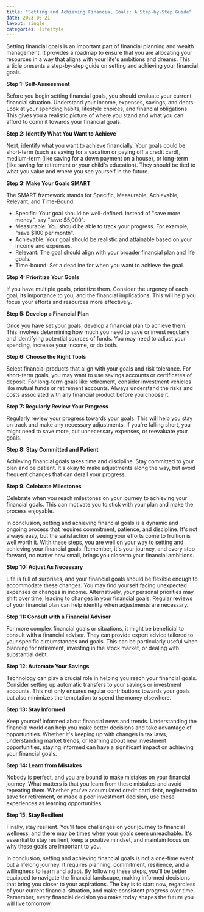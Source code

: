 ```yaml
---
title: "Setting and Achieving Financial Goals: A Step-by-Step Guide"
date: 2023-06-21
layout: single
categories: lifestyle
---
```

Setting financial goals is an important part of financial planning and wealth management. It provides a roadmap to ensure that you are allocating your resources in a way that aligns with your life's ambitions and dreams. This article presents a step-by-step guide on setting and achieving your financial goals.

**Step 1: Self-Assessment**

Before you begin setting financial goals, you should evaluate your current financial situation. Understand your income, expenses, savings, and debts. Look at your spending habits, lifestyle choices, and financial obligations. This gives you a realistic picture of where you stand and what you can afford to commit towards your financial goals.

**Step 2: Identify What You Want to Achieve**

Next, identify what you want to achieve financially. Your goals could be short-term (such as saving for a vacation or paying off a credit card), medium-term (like saving for a down payment on a house), or long-term (like saving for retirement or your child's education). They should be tied to what you value and where you see yourself in the future.

**Step 3: Make Your Goals SMART**

The SMART framework stands for Specific, Measurable, Achievable, Relevant, and Time-Bound.

- Specific: Your goal should be well-defined. Instead of "save more money", say "save $5,000".
- Measurable: You should be able to track your progress. For example, "save $100 per month".
- Achievable: Your goal should be realistic and attainable based on your income and expenses.
- Relevant: The goal should align with your broader financial plan and life goals.
- Time-bound: Set a deadline for when you want to achieve the goal.

**Step 4: Prioritize Your Goals**

If you have multiple goals, prioritize them. Consider the urgency of each goal, its importance to you, and the financial implications. This will help you focus your efforts and resources more effectively.

**Step 5: Develop a Financial Plan**

Once you have set your goals, develop a financial plan to achieve them. This involves determining how much you need to save or invest regularly and identifying potential sources of funds. You may need to adjust your spending, increase your income, or do both.

**Step 6: Choose the Right Tools**

Select financial products that align with your goals and risk tolerance. For short-term goals, you may want to use savings accounts or certificates of deposit. For long-term goals like retirement, consider investment vehicles like mutual funds or retirement accounts. Always understand the risks and costs associated with any financial product before you choose it.

**Step 7: Regularly Review Your Progress**

Regularly review your progress towards your goals. This will help you stay on track and make any necessary adjustments. If you're falling short, you might need to save more, cut unnecessary expenses, or reevaluate your goals.

**Step 8: Stay Committed and Patient**

Achieving financial goals takes time and discipline. Stay committed to your plan and be patient. It's okay to make adjustments along the way, but avoid frequent changes that can derail your progress.

**Step 9: Celebrate Milestones**

Celebrate when you reach milestones on your journey to achieving your financial goals. This can motivate you to stick with your plan and make the process enjoyable.

In conclusion, setting and achieving financial goals is a dynamic and ongoing process that requires commitment, patience, and discipline. It's not always easy, but the satisfaction of seeing your efforts come to fruition is well worth it. With these steps, you are well on your way to setting and achieving your financial goals. Remember, it's your journey, and every step forward, no matter how small, brings you closerto your financial ambitions.

**Step 10: Adjust As Necessary**

Life is full of surprises, and your financial goals should be flexible enough to accommodate these changes. You may find yourself facing unexpected expenses or changes in income. Alternatively, your personal priorities may shift over time, leading to changes in your financial goals. Regular reviews of your financial plan can help identify when adjustments are necessary.

**Step 11: Consult with a Financial Advisor**

For more complex financial goals or situations, it might be beneficial to consult with a financial advisor. They can provide expert advice tailored to your specific circumstances and goals. This can be particularly useful when planning for retirement, investing in the stock market, or dealing with substantial debt.

**Step 12: Automate Your Savings**

Technology can play a crucial role in helping you reach your financial goals. Consider setting up automatic transfers to your savings or investment accounts. This not only ensures regular contributions towards your goals but also minimizes the temptation to spend the money elsewhere.

**Step 13: Stay Informed**

Keep yourself informed about financial news and trends. Understanding the financial world can help you make better decisions and take advantage of opportunities. Whether it's keeping up with changes in tax laws, understanding market trends, or learning about new investment opportunities, staying informed can have a significant impact on achieving your financial goals.

**Step 14: Learn from Mistakes**

Nobody is perfect, and you are bound to make mistakes on your financial journey. What matters is that you learn from these mistakes and avoid repeating them. Whether you've accumulated credit card debt, neglected to save for retirement, or made a poor investment decision, use these experiences as learning opportunities.

**Step 15: Stay Resilient**

Finally, stay resilient. You'll face challenges on your journey to financial wellness, and there may be times when your goals seem unreachable. It's essential to stay resilient, keep a positive mindset, and maintain focus on why these goals are important to you.

In conclusion, setting and achieving financial goals is not a one-time event but a lifelong journey. It requires planning, commitment, resilience, and a willingness to learn and adapt. By following these steps, you'll be better equipped to navigate the financial landscape, making informed decisions that bring you closer to your aspirations. The key is to start now, regardless of your current financial situation, and make consistent progress over time. Remember, every financial decision you make today shapes the future you will live tomorrow.